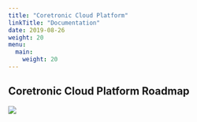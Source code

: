 ```yaml
---
title: "Coretronic Cloud Platform"
linkTitle: "Documentation"
date: 2019-08-26
weight: 20
menu:
  main:
    weight: 20
---
```


## Coretronic Cloud Platform Roadmap

![](https://i.imgur.com/mi37QjO.png)